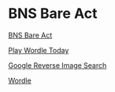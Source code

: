 # BNS Bare Act

[BNS Bare Act](https://www.bnsbareact.org/)

[Play Wordle Today](https://www.bnsbareact.org/tools/wordle)

[Google Reverse Image Search](https://www.bnsbareact.org/blog/google-reverse-image-search-tool-find-images-online)

[Wordle](https://www.bnsbareact.org/tools/wordle)
